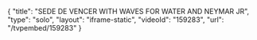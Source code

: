 {
    "title": "SEDE DE VENCER WITH WAVES FOR WATER AND NEYMAR JR",
    "type": "solo",
    "layout": "iframe-static",
    "videoId": "159283",
    "url": "\/tvpembed\/159283"
}
